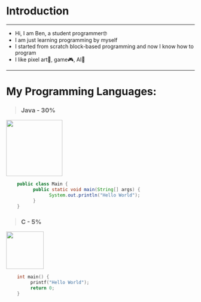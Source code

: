 # Introduction
---
- Hi, I am Ben, a student programmer🤓
- I am just learning programming by myself
- I started from scratch block-based programming and now I know how to program
- I like pixel art🎨, game🎮, AI🤖
---
# My Programming Languages: 
> ### Java - 30%
<a href='https://www.linkpicture.com/view.php?img=LPic63aadc5c13fa42004653101'><img src='https://www.linkpicture.com/q/IMG_20221227_195115.jpg' type='image' width="150"></a>
```java
    public class Main {
          public static void main(String[] args) {
                System.out.println("Hello World");
          }
    }
```
> ### C - 5%
<a href='https://www.linkpicture.com/view.php?img=LPic63aae29e930091420847839'><img src='https://www.linkpicture.com/q/1200px-C_Programming_Language.svg.png' type='image' width="100"></a>
```c
    int main() {
         printf("Hello World");
         return 0;
    }
```
